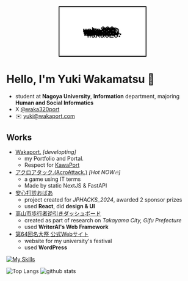 <div align="center">
  <img src="./power.png" alt="Banner" width="45%" style="border: 2px solid black;" />
</div>

# Hello, I'm Yuki Wakamatsu 👋

- student at **Nagoya University**, **Information** department, majoring **Human and Social Informatics**  
- X [@waka320port](https://x.com/waka320port)
- ✉️ [yuki@wakaport.com](mailto:yuki@wakaport.com)

## Works

- [Wakaport.](https://wakaport.com/) *[developting]*
  - my Portfolio and Portal.
  - Respect for [KawaPort](https://kawaport.pages.dev/)
- [アクロアタック.(AcroAttack.)](https://acro-attack.wakaport.com) *[Hot NOW🔥]*
  - a game using IT terms
  - Made by static NextJS & FastAPI
- [安心打診おばあ](https://jphacks.github.io/ng_2406/)
  - project created for *JPHACKS_2024*, awarded 2 sponsor prizes
  - used **React**, did **design & UI**
- [高山市歩行者逆引きダッシュボード](https://ai-camera.lab.mdg-meidai.com/)
  - created as part of research on *Takayama City, Gifu Prefecture*
  - used **WriterAI's Web Framework**
- [第64回名大祭 公式Webサイト](https://old.meidaisai.com/)
  - website for my university's festival
  - used **WordPress**


[![My Skills](https://skillicons.dev/icons?i=react,nextjs,bootstrap,tailwind,materialui,django,fastapi,wordpress)](https://skillicons.dev)

<div align="left"> 
  <img alt="Top Langs" height="170px" src="https://github-readme-stats.vercel.app/api?username=waka320&layout=compact" />
  <img alt="github stats" height="170px" src="https://github-readme-stats.vercel.app/api/top-langs/?username=waka320&layout=compact" />
</div>
